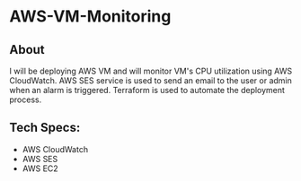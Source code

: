 # AWS-VM-Monitoring


## About
I will be deploying AWS VM and will monitor VM's CPU utilization using AWS CloudWatch. AWS SES service is used to send an email to the user or admin when an alarm is triggered.
Terraform is used to automate the deployment process.

## Tech Specs: 
  - AWS CloudWatch
  - AWS SES
  - AWS EC2
